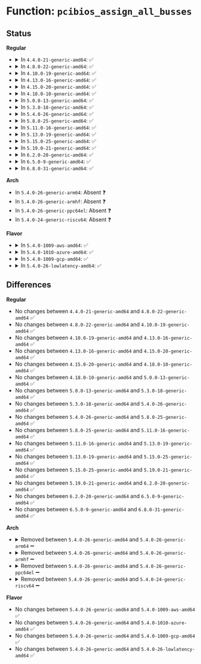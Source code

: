 # Function: <code>pcibios_assign_all_busses</code>

## Status
<b>Regular</b>
<ul>
<li>
<details>
<summary>In <code>4.4.0-21-generic-amd64</code>: ✅</summary>

```c
unsigned int pcibios_assign_all_busses()
```

```json
{
  "name": "pcibios_assign_all_busses",
  "collision_type": "Unique Global",
  "inline_type": "No",
  "funcs": [
    {
      "addr": 18446744071586162400,
      "name": "pcibios_assign_all_busses",
      "external": true,
      "loc": "arch/x86/pci/common.c:639",
      "file": "arch/x86/pci/common.c",
      "inline": "seen, unknown",
      "caller_inline": [],
      "caller_func": [
        "drivers/pci/probe.c:pci_scan_bridge",
        "drivers/pci/probe.c:pci_scan_bridge",
        "drivers/pci/probe.c:pci_scan_bridge",
        "drivers/pci/probe.c:pci_scan_bridge"
      ]
    }
  ],
  "symbols": [
    {
      "addr": 18446744071586162400,
      "name": "pcibios_assign_all_busses",
      "section": ".text",
      "bind": "STB_GLOBAL",
      "size": 23
    }
  ]
}
```
</details>
</li>
<li>
<details>
<summary>In <code>4.8.0-22-generic-amd64</code>: ✅</summary>

```c
unsigned int pcibios_assign_all_busses()
```

```json
{
  "name": "pcibios_assign_all_busses",
  "collision_type": "Unique Global",
  "inline_type": "No",
  "funcs": [
    {
      "addr": 18446744071586575600,
      "name": "pcibios_assign_all_busses",
      "external": true,
      "loc": "arch/x86/pci/common.c:638",
      "file": "arch/x86/pci/common.c",
      "inline": "seen, unknown",
      "caller_inline": [],
      "caller_func": [
        "drivers/pci/probe.c:pci_scan_bridge",
        "drivers/pci/probe.c:pci_scan_bridge",
        "drivers/pci/probe.c:pci_scan_bridge",
        "drivers/pci/probe.c:pci_scan_bridge"
      ]
    }
  ],
  "symbols": [
    {
      "addr": 18446744071586575600,
      "name": "pcibios_assign_all_busses",
      "section": ".text",
      "bind": "STB_GLOBAL",
      "size": 23
    }
  ]
}
```
</details>
</li>
<li>
<details>
<summary>In <code>4.10.0-19-generic-amd64</code>: ✅</summary>

```c
unsigned int pcibios_assign_all_busses()
```

```json
{
  "name": "pcibios_assign_all_busses",
  "collision_type": "Unique Global",
  "inline_type": "No",
  "funcs": [
    {
      "addr": 18446744071586757152,
      "name": "pcibios_assign_all_busses",
      "external": true,
      "loc": "arch/x86/pci/common.c:638",
      "file": "arch/x86/pci/common.c",
      "inline": "seen, unknown",
      "caller_inline": [],
      "caller_func": [
        "drivers/pci/probe.c:pci_scan_bridge",
        "drivers/pci/probe.c:pci_scan_bridge",
        "drivers/pci/probe.c:pci_scan_bridge",
        "drivers/pci/probe.c:pci_scan_bridge"
      ]
    }
  ],
  "symbols": [
    {
      "addr": 18446744071586757152,
      "name": "pcibios_assign_all_busses",
      "section": ".text",
      "bind": "STB_GLOBAL",
      "size": 23
    }
  ]
}
```
</details>
</li>
<li>
<details>
<summary>In <code>4.13.0-16-generic-amd64</code>: ✅</summary>

```c
unsigned int pcibios_assign_all_busses()
```

```json
{
  "name": "pcibios_assign_all_busses",
  "collision_type": "Unique Global",
  "inline_type": "No",
  "funcs": [
    {
      "addr": 18446744071586883984,
      "name": "pcibios_assign_all_busses",
      "external": true,
      "loc": "arch/x86/pci/common.c:621",
      "file": "arch/x86/pci/common.c",
      "inline": "seen, unknown",
      "caller_inline": [],
      "caller_func": [
        "drivers/pci/probe.c:pci_scan_bridge",
        "drivers/pci/probe.c:pci_scan_bridge",
        "drivers/pci/probe.c:pci_scan_bridge"
      ]
    }
  ],
  "symbols": [
    {
      "addr": 18446744071586883984,
      "name": "pcibios_assign_all_busses",
      "section": ".text",
      "bind": "STB_GLOBAL",
      "size": 23
    }
  ]
}
```
</details>
</li>
<li>
<details>
<summary>In <code>4.15.0-20-generic-amd64</code>: ✅</summary>

```c
unsigned int pcibios_assign_all_busses()
```

```json
{
  "name": "pcibios_assign_all_busses",
  "collision_type": "Unique Global",
  "inline_type": "No",
  "funcs": [
    {
      "addr": 18446744071587372640,
      "name": "pcibios_assign_all_busses",
      "external": true,
      "loc": "arch/x86/pci/common.c:626",
      "file": "arch/x86/pci/common.c",
      "inline": "seen, unknown",
      "caller_inline": [],
      "caller_func": [
        "drivers/pci/probe.c:pci_scan_bridge_extend",
        "drivers/pci/probe.c:pci_scan_bridge_extend",
        "drivers/pci/probe.c:pci_scan_bridge_extend"
      ]
    }
  ],
  "symbols": [
    {
      "addr": 18446744071587372640,
      "name": "pcibios_assign_all_busses",
      "section": ".text",
      "bind": "STB_GLOBAL",
      "size": 23
    }
  ]
}
```
</details>
</li>
<li>
<details>
<summary>In <code>4.18.0-10-generic-amd64</code>: ✅</summary>

```c
unsigned int pcibios_assign_all_busses()
```

```json
{
  "name": "pcibios_assign_all_busses",
  "collision_type": "Unique Global",
  "inline_type": "No",
  "funcs": [
    {
      "addr": 18446744071587676448,
      "name": "pcibios_assign_all_busses",
      "external": true,
      "loc": "arch/x86/pci/common.c:626",
      "file": "arch/x86/pci/common.c",
      "inline": "seen, unknown",
      "caller_inline": [],
      "caller_func": [
        "drivers/pci/probe.c:pci_scan_bridge_extend",
        "drivers/pci/probe.c:pci_scan_bridge_extend",
        "drivers/pci/probe.c:pci_scan_bridge_extend"
      ]
    }
  ],
  "symbols": [
    {
      "addr": 18446744071587676448,
      "name": "pcibios_assign_all_busses",
      "section": ".text",
      "bind": "STB_GLOBAL",
      "size": 23
    }
  ]
}
```
</details>
</li>
<li>
<details>
<summary>In <code>5.0.0-13-generic-amd64</code>: ✅</summary>

```c
unsigned int pcibios_assign_all_busses()
```

```json
{
  "name": "pcibios_assign_all_busses",
  "collision_type": "Unique Global",
  "inline_type": "No",
  "funcs": [
    {
      "addr": 18446744071587807744,
      "name": "pcibios_assign_all_busses",
      "external": true,
      "loc": "arch/x86/pci/common.c:626",
      "file": "arch/x86/pci/common.c",
      "inline": "seen, unknown",
      "caller_inline": [],
      "caller_func": [
        "drivers/pci/probe.c:pci_scan_bridge_extend",
        "drivers/pci/probe.c:pci_scan_bridge_extend",
        "drivers/pci/probe.c:pci_scan_bridge_extend"
      ]
    }
  ],
  "symbols": [
    {
      "addr": 18446744071587807744,
      "name": "pcibios_assign_all_busses",
      "section": ".text",
      "bind": "STB_GLOBAL",
      "size": 23
    }
  ]
}
```
</details>
</li>
<li>
<details>
<summary>In <code>5.3.0-18-generic-amd64</code>: ✅</summary>

```c
unsigned int pcibios_assign_all_busses()
```

```json
{
  "name": "pcibios_assign_all_busses",
  "collision_type": "Unique Global",
  "inline_type": "No",
  "funcs": [
    {
      "addr": 18446744071588113232,
      "name": "pcibios_assign_all_busses",
      "external": true,
      "loc": "arch/x86/pci/common.c:627",
      "file": "arch/x86/pci/common.c",
      "inline": "seen, unknown",
      "caller_inline": [],
      "caller_func": [
        "drivers/pci/probe.c:pci_scan_bridge_extend",
        "drivers/pci/probe.c:pci_scan_bridge_extend",
        "drivers/pci/probe.c:pci_scan_bridge_extend"
      ]
    }
  ],
  "symbols": [
    {
      "addr": 18446744071588113232,
      "name": "pcibios_assign_all_busses",
      "section": ".text",
      "bind": "STB_GLOBAL",
      "size": 23
    }
  ]
}
```
</details>
</li>
<li>
<details>
<summary>In <code>5.4.0-26-generic-amd64</code>: ✅</summary>

```c
unsigned int pcibios_assign_all_busses()
```

```json
{
  "name": "pcibios_assign_all_busses",
  "collision_type": "Unique Global",
  "inline_type": "No",
  "funcs": [
    {
      "addr": 18446744071588318928,
      "name": "pcibios_assign_all_busses",
      "external": true,
      "loc": "arch/x86/pci/common.c:627",
      "file": "arch/x86/pci/common.c",
      "inline": "seen, unknown",
      "caller_inline": [],
      "caller_func": [
        "drivers/pci/probe.c:pci_scan_bridge_extend",
        "drivers/pci/probe.c:pci_scan_bridge_extend",
        "drivers/pci/probe.c:pci_scan_bridge_extend"
      ]
    }
  ],
  "symbols": [
    {
      "addr": 18446744071588318928,
      "name": "pcibios_assign_all_busses",
      "section": ".text",
      "bind": "STB_GLOBAL",
      "size": 23
    }
  ]
}
```
</details>
</li>
<li>
<details>
<summary>In <code>5.8.0-25-generic-amd64</code>: ✅</summary>

```c
unsigned int pcibios_assign_all_busses()
```

```json
{
  "name": "pcibios_assign_all_busses",
  "collision_type": "Unique Global",
  "inline_type": "No",
  "funcs": [
    {
      "addr": 18446744071591139296,
      "name": "pcibios_assign_all_busses",
      "external": true,
      "loc": "arch/x86/pci/common.c:627",
      "file": "arch/x86/pci/common.c",
      "inline": "seen, unknown",
      "caller_inline": [],
      "caller_func": [
        "drivers/pci/probe.c:pci_scan_bridge_extend",
        "drivers/pci/probe.c:pci_scan_bridge_extend",
        "drivers/pci/probe.c:pci_scan_bridge_extend"
      ]
    }
  ],
  "symbols": [
    {
      "addr": 18446744071591139296,
      "name": "pcibios_assign_all_busses",
      "section": ".text",
      "bind": "STB_GLOBAL",
      "size": 23
    }
  ]
}
```
</details>
</li>
<li>
<details>
<summary>In <code>5.11.0-16-generic-amd64</code>: ✅</summary>

```c
unsigned int pcibios_assign_all_busses()
```

```json
{
  "name": "pcibios_assign_all_busses",
  "collision_type": "Unique Global",
  "inline_type": "No",
  "funcs": [
    {
      "addr": 18446744071591223504,
      "name": "pcibios_assign_all_busses",
      "external": true,
      "loc": "arch/x86/pci/common.c:628",
      "file": "arch/x86/pci/common.c",
      "inline": "seen, unknown",
      "caller_inline": [],
      "caller_func": [
        "drivers/pci/probe.c:pci_scan_bridge_extend",
        "drivers/pci/probe.c:pci_scan_bridge_extend",
        "drivers/pci/probe.c:pci_scan_bridge_extend",
        "drivers/pci/probe.c:pci_scan_bridge_extend"
      ]
    }
  ],
  "symbols": [
    {
      "addr": 18446744071591223504,
      "name": "pcibios_assign_all_busses",
      "section": ".text",
      "bind": "STB_GLOBAL",
      "size": 23
    }
  ]
}
```
</details>
</li>
<li>
<details>
<summary>In <code>5.13.0-19-generic-amd64</code>: ✅</summary>

```c
unsigned int pcibios_assign_all_busses()
```

```json
{
  "name": "pcibios_assign_all_busses",
  "collision_type": "Unique Global",
  "inline_type": "No",
  "funcs": [
    {
      "addr": 18446744071591172752,
      "name": "pcibios_assign_all_busses",
      "external": true,
      "loc": "arch/x86/pci/common.c:628",
      "file": "arch/x86/pci/common.c",
      "inline": "seen, unknown",
      "caller_inline": [],
      "caller_func": [
        "drivers/pci/probe.c:pci_scan_bridge_extend",
        "drivers/pci/probe.c:pci_scan_bridge_extend",
        "drivers/pci/probe.c:pci_scan_bridge_extend",
        "drivers/pci/probe.c:pci_scan_bridge_extend"
      ]
    }
  ],
  "symbols": [
    {
      "addr": 18446744071591172752,
      "name": "pcibios_assign_all_busses",
      "section": ".text",
      "bind": "STB_GLOBAL",
      "size": 23
    }
  ]
}
```
</details>
</li>
<li>
<details>
<summary>In <code>5.15.0-25-generic-amd64</code>: ✅</summary>

```c
unsigned int pcibios_assign_all_busses()
```

```json
{
  "name": "pcibios_assign_all_busses",
  "collision_type": "Unique Global",
  "inline_type": "No",
  "funcs": [
    {
      "addr": 18446744071592026272,
      "name": "pcibios_assign_all_busses",
      "external": true,
      "loc": "arch/x86/pci/common.c:628",
      "file": "arch/x86/pci/common.c",
      "inline": "seen, unknown",
      "caller_inline": [],
      "caller_func": [
        "drivers/pci/probe.c:pci_scan_bridge_extend",
        "drivers/pci/probe.c:pci_scan_bridge_extend",
        "drivers/pci/probe.c:pci_scan_bridge_extend",
        "drivers/pci/probe.c:pci_scan_bridge_extend"
      ]
    }
  ],
  "symbols": [
    {
      "addr": 18446744071592026272,
      "name": "pcibios_assign_all_busses",
      "section": ".text",
      "bind": "STB_GLOBAL",
      "size": 23
    }
  ]
}
```
</details>
</li>
<li>
<details>
<summary>In <code>5.19.0-21-generic-amd64</code>: ✅</summary>

```c
unsigned int pcibios_assign_all_busses()
```

```json
{
  "name": "pcibios_assign_all_busses",
  "collision_type": "Unique Global",
  "inline_type": "No",
  "funcs": [
    {
      "addr": 18446744071593793248,
      "name": "pcibios_assign_all_busses",
      "external": true,
      "loc": "arch/x86/pci/common.c:636",
      "file": "arch/x86/pci/common.c",
      "inline": "seen, unknown",
      "caller_inline": [],
      "caller_func": [
        "drivers/pci/probe.c:pci_scan_bridge_extend",
        "drivers/pci/probe.c:pci_scan_bridge_extend",
        "drivers/pci/probe.c:pci_scan_bridge_extend",
        "drivers/pci/probe.c:pci_scan_bridge_extend"
      ]
    }
  ],
  "symbols": [
    {
      "addr": 18446744071593793248,
      "name": "pcibios_assign_all_busses",
      "section": ".text",
      "bind": "STB_GLOBAL",
      "size": 27
    }
  ]
}
```
</details>
</li>
<li>
<details>
<summary>In <code>6.2.0-20-generic-amd64</code>: ✅</summary>

```c
unsigned int pcibios_assign_all_busses()
```

```json
{
  "name": "pcibios_assign_all_busses",
  "collision_type": "Unique Global",
  "inline_type": "No",
  "funcs": [
    {
      "addr": 18446744071595736320,
      "name": "pcibios_assign_all_busses",
      "external": true,
      "loc": "arch/x86/pci/common.c:636",
      "file": "arch/x86/pci/common.c",
      "inline": "seen, unknown",
      "caller_inline": [],
      "caller_func": [
        "drivers/pci/probe.c:pci_scan_bridge_extend",
        "drivers/pci/probe.c:pci_scan_bridge_extend",
        "drivers/pci/probe.c:pci_scan_bridge_extend",
        "drivers/pci/probe.c:pci_scan_bridge_extend"
      ]
    }
  ],
  "symbols": [
    {
      "addr": 18446744071595736320,
      "name": "pcibios_assign_all_busses",
      "section": ".text",
      "bind": "STB_GLOBAL",
      "size": 27
    }
  ]
}
```
</details>
</li>
<li>
<details>
<summary>In <code>6.5.0-9-generic-amd64</code>: ✅</summary>

```c
unsigned int pcibios_assign_all_busses()
```

```json
{
  "name": "pcibios_assign_all_busses",
  "collision_type": "Unique Global",
  "inline_type": "No",
  "funcs": [
    {
      "addr": 18446744071596262304,
      "name": "pcibios_assign_all_busses",
      "external": true,
      "loc": "arch/x86/pci/common.c:636",
      "file": "arch/x86/pci/common.c",
      "inline": "seen, unknown",
      "caller_inline": [],
      "caller_func": [
        "drivers/pci/probe.c:pci_scan_bridge_extend",
        "drivers/pci/probe.c:pci_scan_bridge_extend",
        "drivers/pci/probe.c:pci_scan_bridge_extend",
        "drivers/pci/probe.c:pci_scan_bridge_extend",
        "drivers/pci/probe.c:pci_scan_bridge_extend"
      ]
    }
  ],
  "symbols": [
    {
      "addr": 18446744071596262304,
      "name": "pcibios_assign_all_busses",
      "section": ".text",
      "bind": "STB_GLOBAL",
      "size": 27
    }
  ]
}
```
</details>
</li>
<li>
<details>
<summary>In <code>6.8.0-31-generic-amd64</code>: ✅</summary>

```c
unsigned int pcibios_assign_all_busses()
```

```json
{
  "name": "pcibios_assign_all_busses",
  "collision_type": "Unique Global",
  "inline_type": "No",
  "funcs": [
    {
      "addr": 18446744071597144960,
      "name": "pcibios_assign_all_busses",
      "external": true,
      "loc": "arch/x86/pci/common.c:636",
      "file": "arch/x86/pci/common.c",
      "inline": "seen, unknown",
      "caller_inline": [],
      "caller_func": [
        "drivers/pci/probe.c:pci_scan_bridge_extend",
        "drivers/pci/probe.c:pci_scan_bridge_extend",
        "drivers/pci/probe.c:pci_scan_bridge_extend",
        "drivers/pci/probe.c:pci_scan_bridge_extend",
        "drivers/pci/probe.c:pci_scan_bridge_extend"
      ]
    }
  ],
  "symbols": [
    {
      "addr": 18446744071597144960,
      "name": "pcibios_assign_all_busses",
      "section": ".text",
      "bind": "STB_GLOBAL",
      "size": 27
    }
  ]
}
```
</details>
</li>
</ul>
<b>Arch</b>
<ul>
<li>
In <code>5.4.0-26-generic-arm64</code>: Absent ❓
</li>
<li>
In <code>5.4.0-26-generic-armhf</code>: Absent ❓
</li>
<li>
In <code>5.4.0-26-generic-ppc64el</code>: Absent ❓
</li>
<li>
In <code>5.4.0-24-generic-riscv64</code>: Absent ❓
</li>
</ul>
<b>Flavor</b>
<ul>
<li>
<details>
<summary>In <code>5.4.0-1009-aws-amd64</code>: ✅</summary>

```c
unsigned int pcibios_assign_all_busses()
```

```json
{
  "name": "pcibios_assign_all_busses",
  "collision_type": "Unique Global",
  "inline_type": "No",
  "funcs": [
    {
      "addr": 18446744071587922576,
      "name": "pcibios_assign_all_busses",
      "external": true,
      "loc": "arch/x86/pci/common.c:627",
      "file": "arch/x86/pci/common.c",
      "inline": "seen, unknown",
      "caller_inline": [],
      "caller_func": [
        "drivers/pci/probe.c:pci_scan_bridge_extend",
        "drivers/pci/probe.c:pci_scan_bridge_extend",
        "drivers/pci/probe.c:pci_scan_bridge_extend"
      ]
    }
  ],
  "symbols": [
    {
      "addr": 18446744071587922576,
      "name": "pcibios_assign_all_busses",
      "section": ".text",
      "bind": "STB_GLOBAL",
      "size": 23
    }
  ]
}
```
</details>
</li>
<li>
<details>
<summary>In <code>5.4.0-1010-azure-amd64</code>: ✅</summary>

```c
unsigned int pcibios_assign_all_busses()
```

```json
{
  "name": "pcibios_assign_all_busses",
  "collision_type": "Unique Global",
  "inline_type": "No",
  "funcs": [
    {
      "addr": 18446744071587638544,
      "name": "pcibios_assign_all_busses",
      "external": true,
      "loc": "arch/x86/pci/common.c:627",
      "file": "arch/x86/pci/common.c",
      "inline": "seen, unknown",
      "caller_inline": [],
      "caller_func": [
        "drivers/pci/probe.c:pci_scan_bridge_extend",
        "drivers/pci/probe.c:pci_scan_bridge_extend",
        "drivers/pci/probe.c:pci_scan_bridge_extend"
      ]
    }
  ],
  "symbols": [
    {
      "addr": 18446744071587638544,
      "name": "pcibios_assign_all_busses",
      "section": ".text",
      "bind": "STB_GLOBAL",
      "size": 23
    }
  ]
}
```
</details>
</li>
<li>
<details>
<summary>In <code>5.4.0-1009-gcp-amd64</code>: ✅</summary>

```c
unsigned int pcibios_assign_all_busses()
```

```json
{
  "name": "pcibios_assign_all_busses",
  "collision_type": "Unique Global",
  "inline_type": "No",
  "funcs": [
    {
      "addr": 18446744071588255984,
      "name": "pcibios_assign_all_busses",
      "external": true,
      "loc": "arch/x86/pci/common.c:627",
      "file": "arch/x86/pci/common.c",
      "inline": "seen, unknown",
      "caller_inline": [],
      "caller_func": [
        "drivers/pci/probe.c:pci_scan_bridge_extend",
        "drivers/pci/probe.c:pci_scan_bridge_extend",
        "drivers/pci/probe.c:pci_scan_bridge_extend"
      ]
    }
  ],
  "symbols": [
    {
      "addr": 18446744071588255984,
      "name": "pcibios_assign_all_busses",
      "section": ".text",
      "bind": "STB_GLOBAL",
      "size": 23
    }
  ]
}
```
</details>
</li>
<li>
<details>
<summary>In <code>5.4.0-26-lowlatency-amd64</code>: ✅</summary>

```c
unsigned int pcibios_assign_all_busses()
```

```json
{
  "name": "pcibios_assign_all_busses",
  "collision_type": "Unique Global",
  "inline_type": "No",
  "funcs": [
    {
      "addr": 18446744071588391504,
      "name": "pcibios_assign_all_busses",
      "external": true,
      "loc": "arch/x86/pci/common.c:627",
      "file": "arch/x86/pci/common.c",
      "inline": "seen, unknown",
      "caller_inline": [],
      "caller_func": [
        "drivers/pci/probe.c:pci_scan_bridge_extend",
        "drivers/pci/probe.c:pci_scan_bridge_extend",
        "drivers/pci/probe.c:pci_scan_bridge_extend"
      ]
    }
  ],
  "symbols": [
    {
      "addr": 18446744071588391504,
      "name": "pcibios_assign_all_busses",
      "section": ".text",
      "bind": "STB_GLOBAL",
      "size": 23
    }
  ]
}
```
</details>
</li>
</ul>

## Differences
<b>Regular</b>
<ul>
<li>
No changes between <code>4.4.0-21-generic-amd64</code> and <code>4.8.0-22-generic-amd64</code> ✅
</li>
<li>
No changes between <code>4.8.0-22-generic-amd64</code> and <code>4.10.0-19-generic-amd64</code> ✅
</li>
<li>
No changes between <code>4.10.0-19-generic-amd64</code> and <code>4.13.0-16-generic-amd64</code> ✅
</li>
<li>
No changes between <code>4.13.0-16-generic-amd64</code> and <code>4.15.0-20-generic-amd64</code> ✅
</li>
<li>
No changes between <code>4.15.0-20-generic-amd64</code> and <code>4.18.0-10-generic-amd64</code> ✅
</li>
<li>
No changes between <code>4.18.0-10-generic-amd64</code> and <code>5.0.0-13-generic-amd64</code> ✅
</li>
<li>
No changes between <code>5.0.0-13-generic-amd64</code> and <code>5.3.0-18-generic-amd64</code> ✅
</li>
<li>
No changes between <code>5.3.0-18-generic-amd64</code> and <code>5.4.0-26-generic-amd64</code> ✅
</li>
<li>
No changes between <code>5.4.0-26-generic-amd64</code> and <code>5.8.0-25-generic-amd64</code> ✅
</li>
<li>
No changes between <code>5.8.0-25-generic-amd64</code> and <code>5.11.0-16-generic-amd64</code> ✅
</li>
<li>
No changes between <code>5.11.0-16-generic-amd64</code> and <code>5.13.0-19-generic-amd64</code> ✅
</li>
<li>
No changes between <code>5.13.0-19-generic-amd64</code> and <code>5.15.0-25-generic-amd64</code> ✅
</li>
<li>
No changes between <code>5.15.0-25-generic-amd64</code> and <code>5.19.0-21-generic-amd64</code> ✅
</li>
<li>
No changes between <code>5.19.0-21-generic-amd64</code> and <code>6.2.0-20-generic-amd64</code> ✅
</li>
<li>
No changes between <code>6.2.0-20-generic-amd64</code> and <code>6.5.0-9-generic-amd64</code> ✅
</li>
<li>
No changes between <code>6.5.0-9-generic-amd64</code> and <code>6.8.0-31-generic-amd64</code> ✅
</li>
</ul>
<b>Arch</b>
<ul>
<li>
<details>
<summary>Removed between <code>5.4.0-26-generic-amd64</code> and <code>5.4.0-26-generic-arm64</code> ➖</summary>

```c
unsigned int pcibios_assign_all_busses()
```
</details>
</li>
<li>
<details>
<summary>Removed between <code>5.4.0-26-generic-amd64</code> and <code>5.4.0-26-generic-armhf</code> ➖</summary>

```c
unsigned int pcibios_assign_all_busses()
```
</details>
</li>
<li>
<details>
<summary>Removed between <code>5.4.0-26-generic-amd64</code> and <code>5.4.0-26-generic-ppc64el</code> ➖</summary>

```c
unsigned int pcibios_assign_all_busses()
```
</details>
</li>
<li>
<details>
<summary>Removed between <code>5.4.0-26-generic-amd64</code> and <code>5.4.0-24-generic-riscv64</code> ➖</summary>

```c
unsigned int pcibios_assign_all_busses()
```
</details>
</li>
</ul>
<b>Flavor</b>
<ul>
<li>
No changes between <code>5.4.0-26-generic-amd64</code> and <code>5.4.0-1009-aws-amd64</code> ✅
</li>
<li>
No changes between <code>5.4.0-26-generic-amd64</code> and <code>5.4.0-1010-azure-amd64</code> ✅
</li>
<li>
No changes between <code>5.4.0-26-generic-amd64</code> and <code>5.4.0-1009-gcp-amd64</code> ✅
</li>
<li>
No changes between <code>5.4.0-26-generic-amd64</code> and <code>5.4.0-26-lowlatency-amd64</code> ✅
</li>
</ul>
